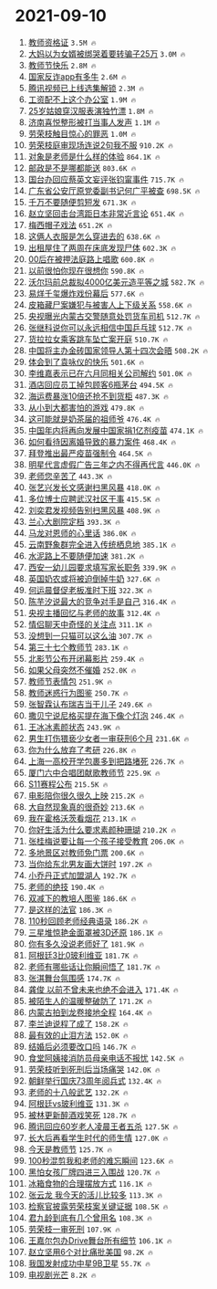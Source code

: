 # 2021-09-10

1. [教师资格证](https://s.weibo.com/weibo?q=%E6%95%99%E5%B8%88%E8%B5%84%E6%A0%BC%E8%AF%81&Refer=top) `3.5M 🔥`
1. [大妈以为女婿被绑哭着要转骗子25万](https://s.weibo.com/weibo?q=%23%E5%A4%A7%E5%A6%88%E4%BB%A5%E4%B8%BA%E5%A5%B3%E5%A9%BF%E8%A2%AB%E7%BB%91%E5%93%AD%E7%9D%80%E8%A6%81%E8%BD%AC%E9%AA%97%E5%AD%9025%E4%B8%87%23&Refer=top) `3.0M 🔥`
1. [教师节快乐](https://s.weibo.com/weibo?q=%23%E6%95%99%E5%B8%88%E8%8A%82%E5%BF%AB%E4%B9%90%23&Refer=top) `2.8M 🔥`
1. [国家反诈app有多牛](https://s.weibo.com/weibo?q=%23%E5%9B%BD%E5%AE%B6%E5%8F%8D%E8%AF%88app%E6%9C%89%E5%A4%9A%E7%89%9B%23&Refer=top) `2.6M 🔥`
1. [腾讯视频已上线选集解锁](https://s.weibo.com/weibo?q=%E8%85%BE%E8%AE%AF%E8%A7%86%E9%A2%91%E5%B7%B2%E4%B8%8A%E7%BA%BF%E9%80%89%E9%9B%86%E8%A7%A3%E9%94%81&Refer=top) `2.3M 🔥`
1. [工资配不上这个办公室](https://s.weibo.com/weibo?q=%23%E5%B7%A5%E8%B5%84%E9%85%8D%E4%B8%8D%E4%B8%8A%E8%BF%99%E4%B8%AA%E5%8A%9E%E5%85%AC%E5%AE%A4%23&Refer=top) `1.9M 🔥`
1. [25岁姑娘穿汉服表演独竹漂](https://s.weibo.com/weibo?q=%2325%E5%B2%81%E5%A7%91%E5%A8%98%E7%A9%BF%E6%B1%89%E6%9C%8D%E8%A1%A8%E6%BC%94%E7%8B%AC%E7%AB%B9%E6%BC%82%23&Refer=top) `1.8M 🔥`
1. [济南喜悦整形被打当事人发声](https://s.weibo.com/weibo?q=%23%E6%B5%8E%E5%8D%97%E5%96%9C%E6%82%A6%E6%95%B4%E5%BD%A2%E8%A2%AB%E6%89%93%E5%BD%93%E4%BA%8B%E4%BA%BA%E5%8F%91%E5%A3%B0%23&Refer=top) `1.1M 🔥`
1. [劳荣枝触目惊心的罪恶](https://s.weibo.com/weibo?q=%23%E5%8A%B3%E8%8D%A3%E6%9E%9D%E8%A7%A6%E7%9B%AE%E6%83%8A%E5%BF%83%E7%9A%84%E7%BD%AA%E6%81%B6%23&Refer=top) `1.0M 🔥`
1. [劳荣枝庭审现场连说2句我不服](https://s.weibo.com/weibo?q=%23%E5%8A%B3%E8%8D%A3%E6%9E%9D%E5%BA%AD%E5%AE%A1%E7%8E%B0%E5%9C%BA%E8%BF%9E%E8%AF%B42%E5%8F%A5%E6%88%91%E4%B8%8D%E6%9C%8D%23&Refer=top) `910.2K 🔥`
1. [对象是老师是什么样的体验](https://s.weibo.com/weibo?q=%23%E5%AF%B9%E8%B1%A1%E6%98%AF%E8%80%81%E5%B8%88%E6%98%AF%E4%BB%80%E4%B9%88%E6%A0%B7%E7%9A%84%E4%BD%93%E9%AA%8C%23&Refer=top) `864.1K 🔥`
1. [邮政是不是哪都能送](https://s.weibo.com/weibo?q=%23%E9%82%AE%E6%94%BF%E6%98%AF%E4%B8%8D%E6%98%AF%E5%93%AA%E9%83%BD%E8%83%BD%E9%80%81%23&Refer=top) `803.6K 🔥`
1. [国台办回应蔡英文妄评张钧甯事件](https://s.weibo.com/weibo?q=%23%E5%9B%BD%E5%8F%B0%E5%8A%9E%E5%9B%9E%E5%BA%94%E8%94%A1%E8%8B%B1%E6%96%87%E5%A6%84%E8%AF%84%E5%BC%A0%E9%92%A7%E7%94%AF%E4%BA%8B%E4%BB%B6%23&Refer=top) `715.7K 🔥`
1. [广东省公安厅原党委副书记何广平被查](https://s.weibo.com/weibo?q=%23%E5%B9%BF%E4%B8%9C%E7%9C%81%E5%85%AC%E5%AE%89%E5%8E%85%E5%8E%9F%E5%85%9A%E5%A7%94%E5%89%AF%E4%B9%A6%E8%AE%B0%E4%BD%95%E5%B9%BF%E5%B9%B3%E8%A2%AB%E6%9F%A5%23&Refer=top) `698.5K 🔥`
1. [千万不要随便剪短发](https://s.weibo.com/weibo?q=%23%E5%8D%83%E4%B8%87%E4%B8%8D%E8%A6%81%E9%9A%8F%E4%BE%BF%E5%89%AA%E7%9F%AD%E5%8F%91%23&Refer=top) `671.3K 🔥`
1. [赵立坚回击台湾距日本非常近言论](https://s.weibo.com/weibo?q=%23%E8%B5%B5%E7%AB%8B%E5%9D%9A%E5%9B%9E%E5%87%BB%E5%8F%B0%E6%B9%BE%E8%B7%9D%E6%97%A5%E6%9C%AC%E9%9D%9E%E5%B8%B8%E8%BF%91%E8%A8%80%E8%AE%BA%23&Refer=top) `651.4K 🔥`
1. [梅西帽子戏法](https://s.weibo.com/weibo?q=%23%E6%A2%85%E8%A5%BF%E5%B8%BD%E5%AD%90%E6%88%8F%E6%B3%95%23&Refer=top) `651.2K 🔥`
1. [这俩人衣服是怎么穿进去的](https://s.weibo.com/weibo?q=%23%E8%BF%99%E4%BF%A9%E4%BA%BA%E8%A1%A3%E6%9C%8D%E6%98%AF%E6%80%8E%E4%B9%88%E7%A9%BF%E8%BF%9B%E5%8E%BB%E7%9A%84%23&Refer=top) `638.6K 🔥`
1. [出租屋住了两周在床底发现尸体](https://s.weibo.com/weibo?q=%23%E5%87%BA%E7%A7%9F%E5%B1%8B%E4%BD%8F%E4%BA%86%E4%B8%A4%E5%91%A8%E5%9C%A8%E5%BA%8A%E5%BA%95%E5%8F%91%E7%8E%B0%E5%B0%B8%E4%BD%93%23&Refer=top) `602.3K 🔥`
1. [00后在被押法庭路上唱歌](https://s.weibo.com/weibo?q=%2300%E5%90%8E%E5%9C%A8%E8%A2%AB%E6%8A%BC%E6%B3%95%E5%BA%AD%E8%B7%AF%E4%B8%8A%E5%94%B1%E6%AD%8C%23&Refer=top) `600.8K 🔥`
1. [以前很怕你现在很想你](https://s.weibo.com/weibo?q=%23%E4%BB%A5%E5%89%8D%E5%BE%88%E6%80%95%E4%BD%A0%E7%8E%B0%E5%9C%A8%E5%BE%88%E6%83%B3%E4%BD%A0%23&Refer=top) `590.8K 🔥`
1. [沃尔玛前总裁拟4000亿美元造平等之城](https://s.weibo.com/weibo?q=%23%E6%B2%83%E5%B0%94%E7%8E%9B%E5%89%8D%E6%80%BB%E8%A3%81%E6%8B%9F4000%E4%BA%BF%E7%BE%8E%E5%85%83%E9%80%A0%E5%B9%B3%E7%AD%89%E4%B9%8B%E5%9F%8E%23&Refer=top) `582.7K 🔥`
1. [易烊千玺爆炸戏份幕后](https://s.weibo.com/weibo?q=%23%E6%98%93%E7%83%8A%E5%8D%83%E7%8E%BA%E7%88%86%E7%82%B8%E6%88%8F%E4%BB%BD%E5%B9%95%E5%90%8E%23&Refer=top) `577.6K 🔥`
1. [皮箱藏尸案嫌犯与被害人上下级关系](https://s.weibo.com/weibo?q=%23%E7%9A%AE%E7%AE%B1%E8%97%8F%E5%B0%B8%E6%A1%88%E5%AB%8C%E7%8A%AF%E4%B8%8E%E8%A2%AB%E5%AE%B3%E4%BA%BA%E4%B8%8A%E4%B8%8B%E7%BA%A7%E5%85%B3%E7%B3%BB%23&Refer=top) `558.6K 🔥`
1. [央视曝光内蒙古交警随意处罚货车司机](https://s.weibo.com/weibo?q=%23%E5%A4%AE%E8%A7%86%E6%9B%9D%E5%85%89%E5%86%85%E8%92%99%E5%8F%A4%E4%BA%A4%E8%AD%A6%E9%9A%8F%E6%84%8F%E5%A4%84%E7%BD%9A%E8%B4%A7%E8%BD%A6%E5%8F%B8%E6%9C%BA%23&Refer=top) `512.7K 🔥`
1. [张继科说你可以永远相信中国乒乓球](https://s.weibo.com/weibo?q=%23%E5%BC%A0%E7%BB%A7%E7%A7%91%E8%AF%B4%E4%BD%A0%E5%8F%AF%E4%BB%A5%E6%B0%B8%E8%BF%9C%E7%9B%B8%E4%BF%A1%E4%B8%AD%E5%9B%BD%E4%B9%92%E4%B9%93%E7%90%83%23&Refer=top) `512.7K 🔥`
1. [货拉拉女乘客跳车坠亡案开庭](https://s.weibo.com/weibo?q=%23%E8%B4%A7%E6%8B%89%E6%8B%89%E5%A5%B3%E4%B9%98%E5%AE%A2%E8%B7%B3%E8%BD%A6%E5%9D%A0%E4%BA%A1%E6%A1%88%E5%BC%80%E5%BA%AD%23&Refer=top) `510.7K 🔥`
1. [中国将主办金砖国家领导人第十四次会晤](https://s.weibo.com/weibo?q=%23%E4%B8%AD%E5%9B%BD%E5%B0%86%E4%B8%BB%E5%8A%9E%E9%87%91%E7%A0%96%E5%9B%BD%E5%AE%B6%E9%A2%86%E5%AF%BC%E4%BA%BA%E7%AC%AC%E5%8D%81%E5%9B%9B%E6%AC%A1%E4%BC%9A%E6%99%A4%23&Refer=top) `508.2K 🔥`
1. [体会到了袁咏仪的快乐](https://s.weibo.com/weibo?q=%23%E4%BD%93%E4%BC%9A%E5%88%B0%E4%BA%86%E8%A2%81%E5%92%8F%E4%BB%AA%E7%9A%84%E5%BF%AB%E4%B9%90%23&Refer=top) `501.6K 🔥`
1. [李维嘉表示已在六月同相关公司解约](https://s.weibo.com/weibo?q=%23%E6%9D%8E%E7%BB%B4%E5%98%89%E8%A1%A8%E7%A4%BA%E5%B7%B2%E5%9C%A8%E5%85%AD%E6%9C%88%E5%90%8C%E7%9B%B8%E5%85%B3%E5%85%AC%E5%8F%B8%E8%A7%A3%E7%BA%A6%23&Refer=top) `501.0K 🔥`
1. [酒店回应员工掉包顾客6瓶茅台](https://s.weibo.com/weibo?q=%E9%85%92%E5%BA%97%E5%9B%9E%E5%BA%94%E5%91%98%E5%B7%A5%E6%8E%89%E5%8C%85%E9%A1%BE%E5%AE%A26%E7%93%B6%E8%8C%85%E5%8F%B0&Refer=top) `494.5K 🔥`
1. [海运费暴涨10倍还抢不到货柜](https://s.weibo.com/weibo?q=%23%E6%B5%B7%E8%BF%90%E8%B4%B9%E6%9A%B4%E6%B6%A810%E5%80%8D%E8%BF%98%E6%8A%A2%E4%B8%8D%E5%88%B0%E8%B4%A7%E6%9F%9C%23&Refer=top) `487.3K 🔥`
1. [从小到大都害怕的游戏](https://s.weibo.com/weibo?q=%23%E4%BB%8E%E5%B0%8F%E5%88%B0%E5%A4%A7%E9%83%BD%E5%AE%B3%E6%80%95%E7%9A%84%E6%B8%B8%E6%88%8F%23&Refer=top) `479.8K 🔥`
1. [这可能就是奶茶届的祖师爷](https://s.weibo.com/weibo?q=%23%E8%BF%99%E5%8F%AF%E8%83%BD%E5%B0%B1%E6%98%AF%E5%A5%B6%E8%8C%B6%E5%B1%8A%E7%9A%84%E7%A5%96%E5%B8%88%E7%88%B7%23&Refer=top) `476.4K 🔥`
1. [中国年内将再向发展中国家捐1亿剂疫苗](https://s.weibo.com/weibo?q=%23%E4%B8%AD%E5%9B%BD%E5%B9%B4%E5%86%85%E5%B0%86%E5%86%8D%E5%90%91%E5%8F%91%E5%B1%95%E4%B8%AD%E5%9B%BD%E5%AE%B6%E6%8D%901%E4%BA%BF%E5%89%82%E7%96%AB%E8%8B%97%23&Refer=top) `474.1K 🔥`
1. [如何看待因离婚导致的暴力案件](https://s.weibo.com/weibo?q=%23%E5%A6%82%E4%BD%95%E7%9C%8B%E5%BE%85%E5%9B%A0%E7%A6%BB%E5%A9%9A%E5%AF%BC%E8%87%B4%E7%9A%84%E6%9A%B4%E5%8A%9B%E6%A1%88%E4%BB%B6%23&Refer=top) `468.4K 🔥`
1. [拜登推出最严疫苗强制令](https://s.weibo.com/weibo?q=%23%E6%8B%9C%E7%99%BB%E6%8E%A8%E5%87%BA%E6%9C%80%E4%B8%A5%E7%96%AB%E8%8B%97%E5%BC%BA%E5%88%B6%E4%BB%A4%23&Refer=top) `464.5K 🔥`
1. [明星代言虚假广告三年之内不得再代言](https://s.weibo.com/weibo?q=%23%E6%98%8E%E6%98%9F%E4%BB%A3%E8%A8%80%E8%99%9A%E5%81%87%E5%B9%BF%E5%91%8A%E4%B8%89%E5%B9%B4%E4%B9%8B%E5%86%85%E4%B8%8D%E5%BE%97%E5%86%8D%E4%BB%A3%E8%A8%80%23&Refer=top) `446.0K 🔥`
1. [老师您辛苦了](https://s.weibo.com/weibo?q=%23%E8%80%81%E5%B8%88%E6%82%A8%E8%BE%9B%E8%8B%A6%E4%BA%86%23&Refer=top) `443.3K 🔥`
1. [张艺兴发长文感谢扫黑风暴](https://s.weibo.com/weibo?q=%23%E5%BC%A0%E8%89%BA%E5%85%B4%E5%8F%91%E9%95%BF%E6%96%87%E6%84%9F%E8%B0%A2%E6%89%AB%E9%BB%91%E9%A3%8E%E6%9A%B4%23&Refer=top) `418.0K 🔥`
1. [多位博士应聘武汉社区干事](https://s.weibo.com/weibo?q=%23%E5%A4%9A%E4%BD%8D%E5%8D%9A%E5%A3%AB%E5%BA%94%E8%81%98%E6%AD%A6%E6%B1%89%E7%A4%BE%E5%8C%BA%E5%B9%B2%E4%BA%8B%23&Refer=top) `415.5K 🔥`
1. [刘奕君发视频告别扫黑风暴](https://s.weibo.com/weibo?q=%23%E5%88%98%E5%A5%95%E5%90%9B%E5%8F%91%E8%A7%86%E9%A2%91%E5%91%8A%E5%88%AB%E6%89%AB%E9%BB%91%E9%A3%8E%E6%9A%B4%23&Refer=top) `408.9K 🔥`
1. [兰心大剧院定档](https://s.weibo.com/weibo?q=%23%E5%85%B0%E5%BF%83%E5%A4%A7%E5%89%A7%E9%99%A2%E5%AE%9A%E6%A1%A3%23&Refer=top) `393.3K 🔥`
1. [马龙对恩师的心里话](https://s.weibo.com/weibo?q=%23%E9%A9%AC%E9%BE%99%E5%AF%B9%E6%81%A9%E5%B8%88%E7%9A%84%E5%BF%83%E9%87%8C%E8%AF%9D%23&Refer=top) `386.0K 🔥`
1. [云南野象群完全进入传统栖息地](https://s.weibo.com/weibo?q=%23%E4%BA%91%E5%8D%97%E9%87%8E%E8%B1%A1%E7%BE%A4%E5%AE%8C%E5%85%A8%E8%BF%9B%E5%85%A5%E4%BC%A0%E7%BB%9F%E6%A0%96%E6%81%AF%E5%9C%B0%23&Refer=top) `385.1K 🔥`
1. [水泥路上不要随便加速](https://s.weibo.com/weibo?q=%23%E6%B0%B4%E6%B3%A5%E8%B7%AF%E4%B8%8A%E4%B8%8D%E8%A6%81%E9%9A%8F%E4%BE%BF%E5%8A%A0%E9%80%9F%23&Refer=top) `381.2K 🔥`
1. [西安一幼儿园要求填写家长职务](https://s.weibo.com/weibo?q=%23%E8%A5%BF%E5%AE%89%E4%B8%80%E5%B9%BC%E5%84%BF%E5%9B%AD%E8%A6%81%E6%B1%82%E5%A1%AB%E5%86%99%E5%AE%B6%E9%95%BF%E8%81%8C%E5%8A%A1%23&Refer=top) `339.9K 🔥`
1. [英国奶农或将被迫倒掉牛奶](https://s.weibo.com/weibo?q=%23%E8%8B%B1%E5%9B%BD%E5%A5%B6%E5%86%9C%E6%88%96%E5%B0%86%E8%A2%AB%E8%BF%AB%E5%80%92%E6%8E%89%E7%89%9B%E5%A5%B6%23&Refer=top) `327.6K 🔥`
1. [何运晨督促老板准时下班](https://s.weibo.com/weibo?q=%23%E4%BD%95%E8%BF%90%E6%99%A8%E7%9D%A3%E4%BF%83%E8%80%81%E6%9D%BF%E5%87%86%E6%97%B6%E4%B8%8B%E7%8F%AD%23&Refer=top) `322.3K 🔥`
1. [陈芋汐说最大的竞争对手是自己](https://s.weibo.com/weibo?q=%23%E9%99%88%E8%8A%8B%E6%B1%90%E8%AF%B4%E6%9C%80%E5%A4%A7%E7%9A%84%E7%AB%9E%E4%BA%89%E5%AF%B9%E6%89%8B%E6%98%AF%E8%87%AA%E5%B7%B1%23&Refer=top) `316.4K 🔥`
1. [央视主播回忆与老师的故事](https://s.weibo.com/weibo?q=%23%E5%A4%AE%E8%A7%86%E4%B8%BB%E6%92%AD%E5%9B%9E%E5%BF%86%E4%B8%8E%E8%80%81%E5%B8%88%E7%9A%84%E6%95%85%E4%BA%8B%23&Refer=top) `312.4K 🔥`
1. [情侣聊天中奇怪的关注点](https://s.weibo.com/weibo?q=%23%E6%83%85%E4%BE%A3%E8%81%8A%E5%A4%A9%E4%B8%AD%E5%A5%87%E6%80%AA%E7%9A%84%E5%85%B3%E6%B3%A8%E7%82%B9%23&Refer=top) `311.1K 🔥`
1. [没想到一只猫可以这么油](https://s.weibo.com/weibo?q=%23%E6%B2%A1%E6%83%B3%E5%88%B0%E4%B8%80%E5%8F%AA%E7%8C%AB%E5%8F%AF%E4%BB%A5%E8%BF%99%E4%B9%88%E6%B2%B9%23&Refer=top) `307.7K 🔥`
1. [第三十七个教师节](https://s.weibo.com/weibo?q=%E7%AC%AC%E4%B8%89%E5%8D%81%E4%B8%83%E4%B8%AA%E6%95%99%E5%B8%88%E8%8A%82&Refer=top) `283.1K 🔥`
1. [北影节公布开闭幕影片](https://s.weibo.com/weibo?q=%23%E5%8C%97%E5%BD%B1%E8%8A%82%E5%85%AC%E5%B8%83%E5%BC%80%E9%97%AD%E5%B9%95%E5%BD%B1%E7%89%87%23&Refer=top) `259.4K 🔥`
1. [如果父母突然不催婚](https://s.weibo.com/weibo?q=%23%E5%A6%82%E6%9E%9C%E7%88%B6%E6%AF%8D%E7%AA%81%E7%84%B6%E4%B8%8D%E5%82%AC%E5%A9%9A%23&Refer=top) `252.0K 🔥`
1. [教师节表情包](https://s.weibo.com/weibo?q=%E6%95%99%E5%B8%88%E8%8A%82%E8%A1%A8%E6%83%85%E5%8C%85&Refer=top) `251.9K 🔥`
1. [教师迷惑行为图鉴](https://s.weibo.com/weibo?q=%23%E6%95%99%E5%B8%88%E8%BF%B7%E6%83%91%E8%A1%8C%E4%B8%BA%E5%9B%BE%E9%89%B4%23&Refer=top) `250.7K 🔥`
1. [张智霖认布瑞吉当干儿子](https://s.weibo.com/weibo?q=%23%E5%BC%A0%E6%99%BA%E9%9C%96%E8%AE%A4%E5%B8%83%E7%91%9E%E5%90%89%E5%BD%93%E5%B9%B2%E5%84%BF%E5%AD%90%23&Refer=top) `249.6K 🔥`
1. [撒贝宁说尼格买提在海下像个灯泡](https://s.weibo.com/weibo?q=%23%E6%92%92%E8%B4%9D%E5%AE%81%E8%AF%B4%E5%B0%BC%E6%A0%BC%E4%B9%B0%E6%8F%90%E5%9C%A8%E6%B5%B7%E4%B8%8B%E5%83%8F%E4%B8%AA%E7%81%AF%E6%B3%A1%23&Refer=top) `246.4K 🔥`
1. [王冰冰素颜状态](https://s.weibo.com/weibo?q=%23%E7%8E%8B%E5%86%B0%E5%86%B0%E7%B4%A0%E9%A2%9C%E7%8A%B6%E6%80%81%23&Refer=top) `243.9K 🔥`
1. [男生打伤猥亵少女者一审获刑6个月](https://s.weibo.com/weibo?q=%23%E7%94%B7%E7%94%9F%E6%89%93%E4%BC%A4%E7%8C%A5%E4%BA%B5%E5%B0%91%E5%A5%B3%E8%80%85%E4%B8%80%E5%AE%A1%E8%8E%B7%E5%88%916%E4%B8%AA%E6%9C%88%23&Refer=top) `231.6K 🔥`
1. [你为什么放弃了考研](https://s.weibo.com/weibo?q=%23%E4%BD%A0%E4%B8%BA%E4%BB%80%E4%B9%88%E6%94%BE%E5%BC%83%E4%BA%86%E8%80%83%E7%A0%94%23&Refer=top) `226.8K 🔥`
1. [上海一高校开学包裹多到把路堵死](https://s.weibo.com/weibo?q=%23%E4%B8%8A%E6%B5%B7%E4%B8%80%E9%AB%98%E6%A0%A1%E5%BC%80%E5%AD%A6%E5%8C%85%E8%A3%B9%E5%A4%9A%E5%88%B0%E6%8A%8A%E8%B7%AF%E5%A0%B5%E6%AD%BB%23&Refer=top) `226.7K 🔥`
1. [厦门六中合唱团献歌教师节](https://s.weibo.com/weibo?q=%23%E5%8E%A6%E9%97%A8%E5%85%AD%E4%B8%AD%E5%90%88%E5%94%B1%E5%9B%A2%E7%8C%AE%E6%AD%8C%E6%95%99%E5%B8%88%E8%8A%82%23&Refer=top) `225.9K 🔥`
1. [S11赛程公布](https://s.weibo.com/weibo?q=%23S11%E8%B5%9B%E7%A8%8B%E5%85%AC%E5%B8%83%23&Refer=top) `215.5K 🔥`
1. [电影陪你很久很久上映](https://s.weibo.com/weibo?q=%E7%94%B5%E5%BD%B1%E9%99%AA%E4%BD%A0%E5%BE%88%E4%B9%85%E5%BE%88%E4%B9%85%E4%B8%8A%E6%98%A0&Refer=top) `215.2K 🔥`
1. [大自然现象真的很奇妙](https://s.weibo.com/weibo?q=%E5%A4%A7%E8%87%AA%E7%84%B6%E7%8E%B0%E8%B1%A1%E7%9C%9F%E7%9A%84%E5%BE%88%E5%A5%87%E5%A6%99&Refer=top) `213.6K 🔥`
1. [我在霍格沃茨看烟花](https://s.weibo.com/weibo?q=%23%E6%88%91%E5%9C%A8%E9%9C%8D%E6%A0%BC%E6%B2%83%E8%8C%A8%E7%9C%8B%E7%83%9F%E8%8A%B1%23&Refer=top) `213.1K 🔥`
1. [你好生活为什么要求素颜种珊瑚](https://s.weibo.com/weibo?q=%23%E4%BD%A0%E5%A5%BD%E7%94%9F%E6%B4%BB%E4%B8%BA%E4%BB%80%E4%B9%88%E8%A6%81%E6%B1%82%E7%B4%A0%E9%A2%9C%E7%A7%8D%E7%8F%8A%E7%91%9A%23&Refer=top) `210.2K 🔥`
1. [张桂梅说要让每一个孩子接受教育](https://s.weibo.com/weibo?q=%23%E5%BC%A0%E6%A1%82%E6%A2%85%E8%AF%B4%E8%A6%81%E8%AE%A9%E6%AF%8F%E4%B8%80%E4%B8%AA%E5%AD%A9%E5%AD%90%E6%8E%A5%E5%8F%97%E6%95%99%E8%82%B2%23&Refer=top) `206.0K 🔥`
1. [多地景区对教师免门票](https://s.weibo.com/weibo?q=%23%E5%A4%9A%E5%9C%B0%E6%99%AF%E5%8C%BA%E5%AF%B9%E6%95%99%E5%B8%88%E5%85%8D%E9%97%A8%E7%A5%A8%23&Refer=top) `200.6K 🔥`
1. [当你给东北男友画大饼时](https://s.weibo.com/weibo?q=%23%E5%BD%93%E4%BD%A0%E7%BB%99%E4%B8%9C%E5%8C%97%E7%94%B7%E5%8F%8B%E7%94%BB%E5%A4%A7%E9%A5%BC%E6%97%B6%23&Refer=top) `197.2K 🔥`
1. [小乔丹正式加盟湖人](https://s.weibo.com/weibo?q=%23%E5%B0%8F%E4%B9%94%E4%B8%B9%E6%AD%A3%E5%BC%8F%E5%8A%A0%E7%9B%9F%E6%B9%96%E4%BA%BA%23&Refer=top) `192.7K 🔥`
1. [老师的绝技](https://s.weibo.com/weibo?q=%23%E8%80%81%E5%B8%88%E7%9A%84%E7%BB%9D%E6%8A%80%23&Refer=top) `190.4K 🔥`
1. [双减下的教培人图鉴](https://s.weibo.com/weibo?q=%23%E5%8F%8C%E5%87%8F%E4%B8%8B%E7%9A%84%E6%95%99%E5%9F%B9%E4%BA%BA%E5%9B%BE%E9%89%B4%23&Refer=top) `186.6K 🔥`
1. [是这样的法官](https://s.weibo.com/weibo?q=%23%E6%98%AF%E8%BF%99%E6%A0%B7%E7%9A%84%E6%B3%95%E5%AE%98%23&Refer=top) `186.3K 🔥`
1. [110秒回顾老师经典语录](https://s.weibo.com/weibo?q=110%E7%A7%92%E5%9B%9E%E9%A1%BE%E8%80%81%E5%B8%88%E7%BB%8F%E5%85%B8%E8%AF%AD%E5%BD%95&Refer=top) `186.2K 🔥`
1. [三星堆惊艳金面罩被3D还原](https://s.weibo.com/weibo?q=%23%E4%B8%89%E6%98%9F%E5%A0%86%E6%83%8A%E8%89%B3%E9%87%91%E9%9D%A2%E7%BD%A9%E8%A2%AB3D%E8%BF%98%E5%8E%9F%23&Refer=top) `186.1K 🔥`
1. [你有多久没说老师好了](https://s.weibo.com/weibo?q=%23%E4%BD%A0%E6%9C%89%E5%A4%9A%E4%B9%85%E6%B2%A1%E8%AF%B4%E8%80%81%E5%B8%88%E5%A5%BD%E4%BA%86%23&Refer=top) `181.9K 🔥`
1. [阿根廷3比0玻利维亚](https://s.weibo.com/weibo?q=%23%E9%98%BF%E6%A0%B9%E5%BB%B73%E6%AF%940%E7%8E%BB%E5%88%A9%E7%BB%B4%E4%BA%9A%23&Refer=top) `181.7K 🔥`
1. [老师有哪些话让你瞬间悟了](https://s.weibo.com/weibo?q=%23%E8%80%81%E5%B8%88%E6%9C%89%E5%93%AA%E4%BA%9B%E8%AF%9D%E8%AE%A9%E4%BD%A0%E7%9E%AC%E9%97%B4%E6%82%9F%E4%BA%86%23&Refer=top) `181.7K 🔥`
1. [张淇舞台氛围感](https://s.weibo.com/weibo?q=%23%E5%BC%A0%E6%B7%87%E8%88%9E%E5%8F%B0%E6%B0%9B%E5%9B%B4%E6%84%9F%23&Refer=top) `174.7K 🔥`
1. [龚俊 以前不曾未来也绝不会进入](https://s.weibo.com/weibo?q=%E9%BE%9A%E4%BF%8A%20%E4%BB%A5%E5%89%8D%E4%B8%8D%E6%9B%BE%E6%9C%AA%E6%9D%A5%E4%B9%9F%E7%BB%9D%E4%B8%8D%E4%BC%9A%E8%BF%9B%E5%85%A5&Refer=top) `171.4K 🔥`
1. [被陌生人的温暖整破防了](https://s.weibo.com/weibo?q=%23%E8%A2%AB%E9%99%8C%E7%94%9F%E4%BA%BA%E7%9A%84%E6%B8%A9%E6%9A%96%E6%95%B4%E7%A0%B4%E9%98%B2%E4%BA%86%23&Refer=top) `171.2K 🔥`
1. [内蒙古拍到龙卷接地全程](https://s.weibo.com/weibo?q=%E5%86%85%E8%92%99%E5%8F%A4%E6%8B%8D%E5%88%B0%E9%BE%99%E5%8D%B7%E6%8E%A5%E5%9C%B0%E5%85%A8%E7%A8%8B&Refer=top) `164.4K 🔥`
1. [李兰迪说程了成了](https://s.weibo.com/weibo?q=%23%E6%9D%8E%E5%85%B0%E8%BF%AA%E8%AF%B4%E7%A8%8B%E4%BA%86%E6%88%90%E4%BA%86%23&Refer=top) `158.2K 🔥`
1. [最有效的止泪方法](https://s.weibo.com/weibo?q=%23%E6%9C%80%E6%9C%89%E6%95%88%E7%9A%84%E6%AD%A2%E6%B3%AA%E6%96%B9%E6%B3%95%23&Refer=top) `152.0K 🔥`
1. [结婚后必须要改口吗](https://s.weibo.com/weibo?q=%23%E7%BB%93%E5%A9%9A%E5%90%8E%E5%BF%85%E9%A1%BB%E8%A6%81%E6%94%B9%E5%8F%A3%E5%90%97%23&Refer=top) `146.7K 🔥`
1. [食堂阿姨接消防员母亲电话不报忧](https://s.weibo.com/weibo?q=%23%E9%A3%9F%E5%A0%82%E9%98%BF%E5%A7%A8%E6%8E%A5%E6%B6%88%E9%98%B2%E5%91%98%E6%AF%8D%E4%BA%B2%E7%94%B5%E8%AF%9D%E4%B8%8D%E6%8A%A5%E5%BF%A7%23&Refer=top) `142.5K 🔥`
1. [劳荣枝听到死刑后当场痛哭](https://s.weibo.com/weibo?q=%23%E5%8A%B3%E8%8D%A3%E6%9E%9D%E5%90%AC%E5%88%B0%E6%AD%BB%E5%88%91%E5%90%8E%E5%BD%93%E5%9C%BA%E7%97%9B%E5%93%AD%23&Refer=top) `142.0K 🔥`
1. [朝鲜举行国庆73周年阅兵式](https://s.weibo.com/weibo?q=%23%E6%9C%9D%E9%B2%9C%E4%B8%BE%E8%A1%8C%E5%9B%BD%E5%BA%8673%E5%91%A8%E5%B9%B4%E9%98%85%E5%85%B5%E5%BC%8F%23&Refer=top) `132.4K 🔥`
1. [老师的十八般武艺](https://s.weibo.com/weibo?q=%23%E8%80%81%E5%B8%88%E7%9A%84%E5%8D%81%E5%85%AB%E8%88%AC%E6%AD%A6%E8%89%BA%23&Refer=top) `132.2K 🔥`
1. [阿根廷vs玻利维亚](https://s.weibo.com/weibo?q=%E9%98%BF%E6%A0%B9%E5%BB%B7vs%E7%8E%BB%E5%88%A9%E7%BB%B4%E4%BA%9A&Refer=top) `131.3K 🔥`
1. [被林更新醉酒戏笑死](https://s.weibo.com/weibo?q=%23%E8%A2%AB%E6%9E%97%E6%9B%B4%E6%96%B0%E9%86%89%E9%85%92%E6%88%8F%E7%AC%91%E6%AD%BB%23&Refer=top) `128.7K 🔥`
1. [腾讯回应60岁老人凌晨王者五杀](https://s.weibo.com/weibo?q=%23%E8%85%BE%E8%AE%AF%E5%9B%9E%E5%BA%9460%E5%B2%81%E8%80%81%E4%BA%BA%E5%87%8C%E6%99%A8%E7%8E%8B%E8%80%85%E4%BA%94%E6%9D%80%23&Refer=top) `127.5K 🔥`
1. [长大后再看学生时代的师生情](https://s.weibo.com/weibo?q=%23%E9%95%BF%E5%A4%A7%E5%90%8E%E5%86%8D%E7%9C%8B%E5%AD%A6%E7%94%9F%E6%97%B6%E4%BB%A3%E7%9A%84%E5%B8%88%E7%94%9F%E6%83%85%23&Refer=top) `127.0K 🔥`
1. [今天是教师节](https://s.weibo.com/weibo?q=%E4%BB%8A%E5%A4%A9%E6%98%AF%E6%95%99%E5%B8%88%E8%8A%82&Refer=top) `125.7K 🔥`
1. [100秒混剪我和老师的难忘瞬间](https://s.weibo.com/weibo?q=%23100%E7%A7%92%E6%B7%B7%E5%89%AA%E6%88%91%E5%92%8C%E8%80%81%E5%B8%88%E7%9A%84%E9%9A%BE%E5%BF%98%E7%9E%AC%E9%97%B4%23&Refer=top) `123.6K 🔥`
1. [黑怕女孩厂牌四进三入围战](https://s.weibo.com/weibo?q=%23%E9%BB%91%E6%80%95%E5%A5%B3%E5%AD%A9%E5%8E%82%E7%89%8C%E5%9B%9B%E8%BF%9B%E4%B8%89%E5%85%A5%E5%9B%B4%E6%88%98%23&Refer=top) `120.7K 🔥`
1. [冰箱食物的合理摆放方式](https://s.weibo.com/weibo?q=%23%E5%86%B0%E7%AE%B1%E9%A3%9F%E7%89%A9%E7%9A%84%E5%90%88%E7%90%86%E6%91%86%E6%94%BE%E6%96%B9%E5%BC%8F%23&Refer=top) `116.1K 🔥`
1. [张云龙 我今天的活儿比较多](https://s.weibo.com/weibo?q=%E5%BC%A0%E4%BA%91%E9%BE%99%20%E6%88%91%E4%BB%8A%E5%A4%A9%E7%9A%84%E6%B4%BB%E5%84%BF%E6%AF%94%E8%BE%83%E5%A4%9A&Refer=top) `113.3K 🔥`
1. [检察官披露劳荣枝案关键证据](https://s.weibo.com/weibo?q=%23%E6%A3%80%E5%AF%9F%E5%AE%98%E6%8A%AB%E9%9C%B2%E5%8A%B3%E8%8D%A3%E6%9E%9D%E6%A1%88%E5%85%B3%E9%94%AE%E8%AF%81%E6%8D%AE%23&Refer=top) `108.5K 🔥`
1. [君九龄到底有几个曾用名](https://s.weibo.com/weibo?q=%23%E5%90%9B%E4%B9%9D%E9%BE%84%E5%88%B0%E5%BA%95%E6%9C%89%E5%87%A0%E4%B8%AA%E6%9B%BE%E7%94%A8%E5%90%8D%23&Refer=top) `108.3K 🔥`
1. [劳荣枝一审死刑](https://s.weibo.com/weibo?q=%23%E5%8A%B3%E8%8D%A3%E6%9E%9D%E4%B8%80%E5%AE%A1%E6%AD%BB%E5%88%91%23&Refer=top) `107.9K 🔥`
1. [王嘉尔包办Drive舞台所有细节](https://s.weibo.com/weibo?q=%23%E7%8E%8B%E5%98%89%E5%B0%94%E5%8C%85%E5%8A%9EDrive%E8%88%9E%E5%8F%B0%E6%89%80%E6%9C%89%E7%BB%86%E8%8A%82%23&Refer=top) `106.1K 🔥`
1. [赵立坚用6个对比痛批美国](https://s.weibo.com/weibo?q=%23%E8%B5%B5%E7%AB%8B%E5%9D%9A%E7%94%A86%E4%B8%AA%E5%AF%B9%E6%AF%94%E7%97%9B%E6%89%B9%E7%BE%8E%E5%9B%BD%23&Refer=top) `98.2K 🔥`
1. [我国发射成功中星9B卫星](https://s.weibo.com/weibo?q=%23%E6%88%91%E5%9B%BD%E5%8F%91%E5%B0%84%E6%88%90%E5%8A%9F%E4%B8%AD%E6%98%9F9B%E5%8D%AB%E6%98%9F%23&Refer=top) `55.7K 🔥`
1. [电视剧光芒](https://s.weibo.com/weibo?q=%23%E7%94%B5%E8%A7%86%E5%89%A7%E5%85%89%E8%8A%92%23&Refer=top) `8.2K 🔥`
